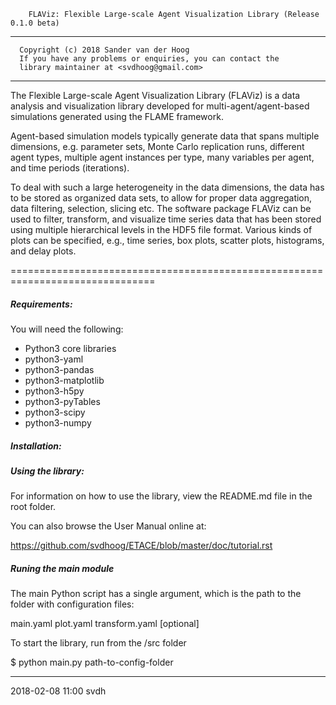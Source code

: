         FLAViz: Flexible Large-scale Agent Visualization Library (Release 0.1.0 beta)

-------------------------------------------------------------------------------

      Copyright (c) 2018 Sander van der Hoog
      If you have any problems or enquiries, you can contact the
      library maintainer at <svdhoog@gmail.com>
      
-------------------------------------------------------------------------------
        
The Flexible Large-scale Agent Visualization Library (FLAViz) is a data
analysis and visualization library developed for multi-agent/agent-based
simulations generated using the FLAME framework.

Agent-based simulation models typically generate data that spans multiple dimensions, e.g. parameter sets, Monte Carlo replication runs, different agent types, multiple agent instances per type, many variables per agent, and time periods (iterations).

To deal with such a large heterogeneity in the data dimensions, the data has to be stored as organized data sets, to allow for proper data aggregation, data filtering, selection, slicing etc. The software package FLAViz can be used to filter, transform, and visualize time series data that has been stored using multiple hierarchical levels in the HDF5 file format. Various kinds of plots can be specified, e.g., time series, box plots, scatter plots, histograms, and delay plots. 

===============================================================================

##### Requirements: #####

You will need the following:
* Python3 core libraries
* python3-yaml
* python3-pandas
* python3-matplotlib
* python3-h5py
* python3-pyTables
* python3-scipy
* python3-numpy


##### Installation: #####


##### Using the library: #####

For information on how to use the library, view the README.md file in the root folder.

You can also browse the User Manual online at:

https://github.com/svdhoog/ETACE/blob/master/doc/tutorial.rst


##### Runing the main module #####

The main Python script has a single argument, which is the path to the folder with configuration files:

main.yaml
plot.yaml
transform.yaml [optional]

To start the library, run from the /src folder

$ python main.py path-to-config-folder


------------------------------------
2018-02-08 11:00 svdh
